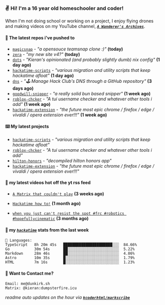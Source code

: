 ### ✌️ Hi! I'm a 16 year old homeschooler and coder!

When I'm not doing school or working on a project, I enjoy flying drones and making videos on my YouTube channel, [**_`A Wanderer's Archives`_**](https://youtube.com/@wanderer.archives).

#### 👷 The latest repos i've pushed to

- [`magicsnap`](https://github.com/kcoderhtml/magicsnap) - _"a opensouce teamsnap clone :)"_ **(today)**
- [`zera`](https://github.com/kcoderhtml/zera) - _"my new site v4?"_ **(today)**
- [`dots`](https://github.com/kcoderhtml/dots) - _"Kieran's opinionated (and probably slightly dumb) nix config"_ **(1 day ago)**
- [`hackatime-scripts`](https://github.com/kcoderhtml/hackatime-scripts) - _"various migration and utility scripts that keep hackatime afloat"_ **(1 day ago)**
- [`dns`](https://github.com/hackclub/dns) - _"🕹 Manage Hack Club's DNS through a GitHub repository"_ **(3 days ago)**
- [`goodwill-snipper`](https://github.com/kcoderhtml/goodwill-snipper) - _"a really solid bun based snipper"_ **(1 week ago)**
- [`roblox-chcker`](https://github.com/kcoderhtml/roblox-chcker) - _"A tui username checker and whatever other tools i add"_ **(1 week ago)**
- [`hackatime-extension`](https://github.com/kcoderhtml/hackatime-extension) - _"the future most epic chrome / firefox / edge / vivaldi / opera extension ever!!!"_ **(1 week ago)**

#### ⌨️ My latest projects

- [`hackatime-scripts`](https://github.com/kcoderhtml/hackatime-scripts) - _"various migration and utility scripts that keep hackatime afloat"_
- [`roblox-chcker`](https://github.com/kcoderhtml/roblox-chcker) - _"A tui username checker and whatever other tools i add"_
- [`hilton-honors`](https://github.com/kcoderhtml/hilton-honors) - _"decompiled hilton honors app"_
- [`hackatime-extension`](https://github.com/kcoderhtml/hackatime-extension) - _"the future most epic chrome / firefox / edge / vivaldi / opera extension ever!!!"_

#### 🍿 my latest videos hot off the yt rss feed

- [`A Matrix that couldn't play`](https://www.youtube.com/watch?v=NodwjZF7uZw) **(3 weeks ago)**

- [`Hackatime how to!`](https://www.youtube.com/watch?v=eKoD9yyr1To) **(1 month ago)**

- [`when you just can't resist the spot #frc #robotics #hopefullycinematic`](https://www.youtube.com/watch?v=Y7SZ_TDleGM) **(3 months ago)**



#### 📡 my [_`hackatime`_](https://waka.hackclub.com) stats from the last week

```text
💾 Languages:
TypeScript   8h 20m 45s   ██████████████████████░░░  84.66%
Go           30m 54s      ██░░░░░░░░░░░░░░░░░░░░░░░  5.22%
Markdown     28m 46s      ██░░░░░░░░░░░░░░░░░░░░░░░  4.86%
Astro        10m 35s      █░░░░░░░░░░░░░░░░░░░░░░░░  1.79%
HTML         7m 16s       █░░░░░░░░░░░░░░░░░░░░░░░░  1.23%
```

#### 📮 Want to Contact me?

```text
Email: me@dunkirk.sh
Matrix: @kieran:dumpsterfire.icu
```

_readme auto updates on the hour via [**`kcoderhtml/markscribe`**](https://github.com/kcoderhtml/markscribe)_
